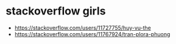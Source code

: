 # stackoverflow girls

- https://stackoverflow.com/users/11727755/huy-vu-the
- https://stackoverflow.com/users/11767924/tran-plora-phuong
